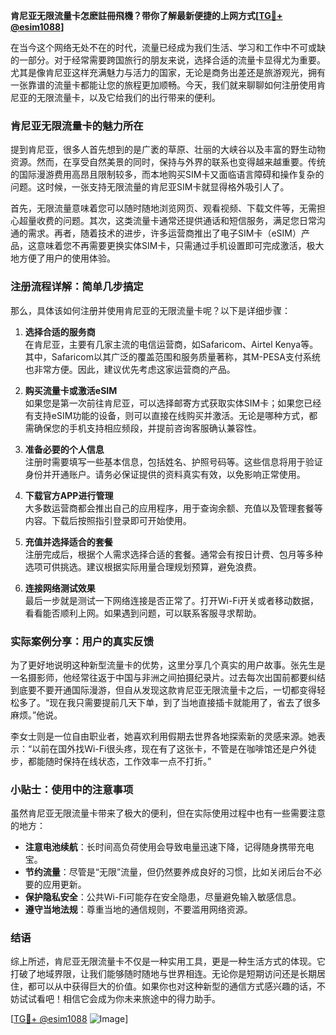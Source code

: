 **肯尼亚无限流量卡怎麽註冊飛機？带你了解最新便捷的上网方式[[TG💪+ @esim1088](https://t.me/s/esim1088)]**

在当今这个网络无处不在的时代，流量已经成为我们生活、学习和工作中不可或缺的一部分。对于经常需要跨国旅行的朋友来说，选择合适的流量卡显得尤为重要。尤其是像肯尼亚这样充满魅力与活力的国家，无论是商务出差还是旅游观光，拥有一张靠谱的流量卡都能让您的旅程更加顺畅。今天，我们就来聊聊如何注册使用肯尼亚的无限流量卡，以及它给我们的出行带来的便利。

### 肯尼亚无限流量卡的魅力所在

提到肯尼亚，很多人首先想到的是广袤的草原、壮丽的大峡谷以及丰富的野生动物资源。然而，在享受自然美景的同时，保持与外界的联系也变得越来越重要。传统的国际漫游费用高昂且限制较多，而本地购买SIM卡又面临语言障碍和操作复杂的问题。这时候，一张支持无限流量的肯尼亚SIM卡就显得格外吸引人了。

首先，无限流量意味着您可以随时随地浏览网页、观看视频、下载文件等，无需担心超量收费的问题。其次，这类流量卡通常还提供通话和短信服务，满足您日常沟通的需求。再者，随着技术的进步，许多运营商推出了电子SIM卡（eSIM）产品，这意味着您不再需要更换实体SIM卡，只需通过手机设置即可完成激活，极大地方便了用户的使用体验。

### 注册流程详解：简单几步搞定

那么，具体该如何注册并使用肯尼亚的无限流量卡呢？以下是详细步骤：

1. **选择合适的服务商**  
   在肯尼亚，主要有几家主流的电信运营商，如Safaricom、Airtel Kenya等。其中，Safaricom以其广泛的覆盖范围和服务质量著称，其M-PESA支付系统也非常方便。因此，建议优先考虑这家运营商的产品。

2. **购买流量卡或激活eSIM**  
   如果您是第一次前往肯尼亚，可以选择邮寄方式获取实体SIM卡；如果您已经有支持eSIM功能的设备，则可以直接在线购买并激活。无论是哪种方式，都需确保您的手机支持相应频段，并提前咨询客服确认兼容性。

3. **准备必要的个人信息**  
   注册时需要填写一些基本信息，包括姓名、护照号码等。这些信息将用于验证身份并开通账户。请务必保证提供的资料真实有效，以免影响正常使用。

4. **下载官方APP进行管理**  
   大多数运营商都会推出自己的应用程序，用于查询余额、充值以及管理套餐等内容。下载后按照指引登录即可开始使用。

5. **充值并选择适合的套餐**  
   注册完成后，根据个人需求选择合适的套餐。通常会有按日计费、包月等多种选项可供挑选。建议根据实际用量合理规划预算，避免浪费。

6. **连接网络测试效果**  
   最后一步就是测试一下网络连接是否正常了。打开Wi-Fi开关或者移动数据，看看能否顺利上网。如果遇到问题，可以联系客服寻求帮助。

### 实际案例分享：用户的真实反馈

为了更好地说明这种新型流量卡的优势，这里分享几个真实的用户故事。张先生是一名摄影师，他经常往返于中国与非洲之间拍摄纪录片。过去每次出国前都要纠结到底要不要开通国际漫游，但自从发现这款肯尼亚无限流量卡之后，一切都变得轻松多了。“现在我只需要提前几天下单，到了当地直接插卡就能用了，省去了很多麻烦。”他说。

李女士则是一位自由职业者，她喜欢利用假期去世界各地探索新的灵感来源。她表示：“以前在国外找Wi-Fi很头疼，现在有了这张卡，不管是在咖啡馆还是户外徒步，都能随时保持在线状态，工作效率一点不打折。”

### 小贴士：使用中的注意事项

虽然肯尼亚无限流量卡带来了极大的便利，但在实际使用过程中也有一些需要注意的地方：

- **注意电池续航**：长时间高负荷使用会导致电量迅速下降，记得随身携带充电宝。
- **节约流量**：尽管是“无限”流量，但仍然要养成良好的习惯，比如关闭后台不必要的应用更新。
- **保护隐私安全**：公共Wi-Fi可能存在安全隐患，尽量避免输入敏感信息。
- **遵守当地法规**：尊重当地的通信规则，不要滥用网络资源。

### 结语

综上所述，肯尼亚无限流量卡不仅是一种实用工具，更是一种生活方式的体现。它打破了地域界限，让我们能够随时随地与世界相连。无论你是短期访问还是长期居住，都可以从中获得巨大的价值。如果你也对这种新型的通信方式感兴趣的话，不妨试试看吧！相信它会成为你未来旅途中的得力助手。

[[TG💪+ @esim1088](https://t.me/s/esim1088) ![Image](https://i.postimg.cc/4NQfJmqS/Snipaste-2025-05-13-00-14-12.png)]